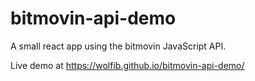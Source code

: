 # bitmovin-api-demo

A small react app using the bitmovin JavaScript API.

Live demo at https://wolfib.github.io/bitmovin-api-demo/